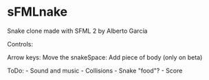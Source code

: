 sFMLnake
========

Snake clone made with SFML 2
by Alberto García

Controls:

Arrow keys: Move the snakeSpace: Add piece of body (only on beta)

ToDo:
    - Sound and music
    - Collisions
    - Snake "food"?
    - Score
